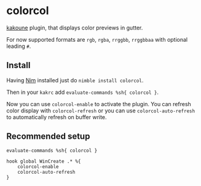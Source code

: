 # colorcol
[kakoune](https://kakoune.org) plugin, that displays color previews in gutter.

For now supported formats are `rgb`, `rgba`, `rrggbb`, `rrggbbaa` with optional leading `#`.

## Install
Having [Nim](https://nim-lang.org) installed just do `nimble install colorcol`.

Then in your `kakrc` add `evaluate-commands %sh{ colorcol }`.

Now you can use `colorcol-enable` to activate the plugin. You can refresh color display with `colorcol-refresh` or you can use `colorcol-auto-refresh` to automatically refresh on buffer write.

## Recommended setup
```
evaluate-commands %sh{ colorcol }

hook global WinCreate .* %{
    colorcol-enable
    colorcol-auto-refresh
}
```
